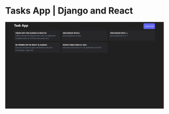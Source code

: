# Tasks App | Django and React
![Esta es una imagen de ejemplo](https://github.com/Jesus1103LG/django-react-crud-tasks/blob/main/react-django-crud.png)

